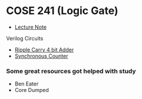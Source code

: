 # COSE 241 (Logic Gate)

- [Lecture Note](./lecture_note/)

Verilog Circuits

- [Ripple Carry 4 bit Adder](./rcs_4bit/)
- [Synchronous Counter](./sync_counter/)

### Some great resources got helped with study

- Ben Eater
- Core Dumped
